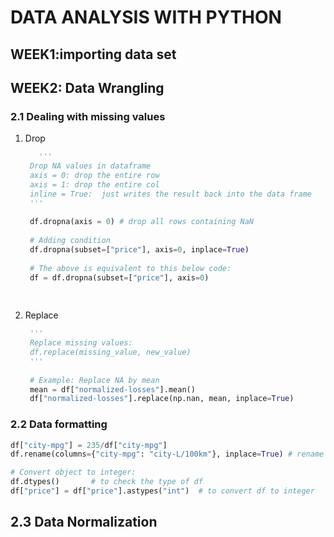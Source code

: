 # DATA ANALYSIS WITH PYTHON
## WEEK1:importing data set
## WEEK2: Data Wrangling  
### 2.1 Dealing with missing values  
1. Drop
   ```python
      '''
    Drop NA values in dataframe
    axis = 0: drop the entire row
    axis = 1: drop the entire col
    inline = True:  just writes the result back into the data frame
    '''
    
    df.dropna(axis = 0)	# drop all rows containing NaN 
    
    # Adding condition
    df.dropna(subset=["price"], axis=0, inplace=True)
    
    # The above is equivalent to this below code:
    df = df.dropna(subset=["price"], axis=0)
    
    
   ```
2. Replace  
   ```python
    '''
    Replace missing values:
    df.replace(missing_value, new_value)
    '''
    
    # Example: Replace NA by mean
    mean = df["normalized-losses"].mean()
    df["normalized-losses"].replace(np.nan, mean, inplace=True)
   ```
### 2.2 Data formatting  
  ```python
  df["city-mpg"] = 235/df["city-mpg"]
  df.rename(columns={"city-mpg": "city-L/100km"}, inplace=True) # rename df column names
  
  # Convert object to integer:
  df.dtypes() 		# to check the type of df
  df["price"] = df["price"].astypes("int")	# to convert df to integer
  ```
## 2.3 Data Normalization

